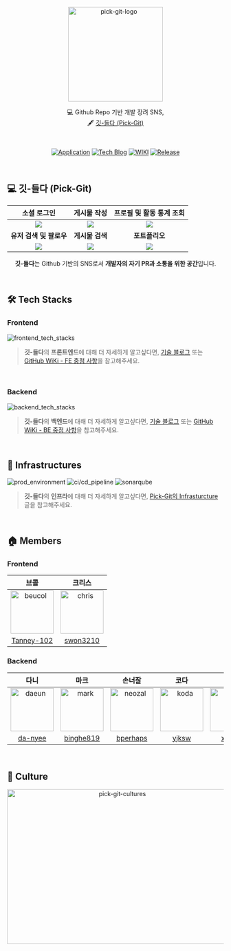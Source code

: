 <p align="center">
    <img src="https://user-images.githubusercontent.com/50176238/129131809-52307863-7d29-4ebf-8595-46ef77ba2be8.png" alt="pick-git-logo" width="220" height="220">
</p>

<div align="center">

  💻 Github Repo 기반 개발 장려 SNS, <br>
  🖋 [깃-들다 (Pick-Git)](https://pick-git.com/)

</div>
<br/>

<div align="center">

[![Application](http://img.shields.io/badge/Application-fc3465?style=flat&logo=github&logoColor=white&link=https://pick-git.com/)](https://pick-git.com/)
[![Tech Blog](http://img.shields.io/badge/-Tech%20Blog-important?style=flat&logo=dev.to&logoColor=white&link=https://2021-pick-git.github.io/)](https://2021-pick-git.github.io/)
[![WIKI](http://img.shields.io/badge/-GitHub%20WiKi-395FC1?style=flat&logo=dev.to&logoColor=white&link=https://github.com/woowacourse-teams/2021-pick-git/wiki)](https://github.com/woowacourse-teams/2021-pick-git/wiki)
[![Release](https://img.shields.io/github/v/release/woowacourse-teams/2021-pick-git?color=skyblue)](https://github.com/woowacourse-teams/2021-pick-git/releases/tag/v1.2.0)

</div>
<br/>

## 💻 깃-들다 (Pick-Git)

|소셜 로그인|게시물 작성|프로필 및 활동 통계 조회|
|:-:|:-:|:-:|
|<img src=https://user-images.githubusercontent.com/56240505/135817249-985f31ac-cde3-431e-b16d-56cfecb2897e.gif>|<img src=https://user-images.githubusercontent.com/56240505/135817222-fb893165-18cf-4ef5-b240-eb292a318ca7.gif>|<img src=https://user-images.githubusercontent.com/56240505/135817239-a267f424-fa9d-473a-8010-e9e6232db8b9.gif>|
|<b>유저 검색 및 팔로우</b>|<b>게시물 검색</b>|<b>포트폴리오</b>|
|<img src=https://user-images.githubusercontent.com/56240505/135817233-243ebc51-70c2-4613-b76e-7edc4aaf0667.gif>|<img src=https://user-images.githubusercontent.com/56240505/135817748-25771911-1f98-437f-a956-8b53f626d9e8.gif>|<img src=https://user-images.githubusercontent.com/56240505/135817760-ac932970-c5ab-4c95-81da-cc6533f19f17.gif>|

<p align="center">
    <b>깃-들다</b>는 Github 기반의 SNS로서 <b>개발자의 자기 PR과 소통을 위한 공간</b>입니다.
</p>
<br/>

## 🛠 Tech Stacks

### Frontend

![frontend_tech_stacks](https://user-images.githubusercontent.com/50176238/135874567-f03612e6-9e2e-4553-9e91-c39b79935817.png)

> <b>깃-들다</b>의 <b>프론트엔드</b>에 대해 더 자세하게 알고싶다면, [기술 블로그](https://2021-pick-git.github.io/) 또는 [GitHub WiKi - FE 중점 사항](https://github.com/woowacourse-teams/2021-pick-git/wiki/FE-%EC%A4%91%EC%A0%90-%EC%82%AC%ED%95%AD)을 참고해주세요.
<br/>

### Backend

![backend_tech_stacks](https://user-images.githubusercontent.com/50176238/135874453-cfdc0bb2-98a0-4b07-b6f2-f2d7159f9211.png)

> <b>깃-들다</b>의 <b>백엔드</b>에 대해 더 자세하게 알고싶다면, [기술 블로그](https://2021-pick-git.github.io/) 또는 [GitHub WiKi - BE 중점 사항](https://github.com/woowacourse-teams/2021-pick-git/wiki/BE-%EC%A4%91%EC%A0%90-%EC%82%AC%ED%95%AD)을 참고해주세요.
<br/>

## 🔌 Infrastructures

![prod_environment](https://user-images.githubusercontent.com/50176238/135872632-4974058e-6d31-4f27-a7d3-6b7116ce90d2.png)
![ci/cd_pipeline](https://user-images.githubusercontent.com/50176238/135872724-3c5a250c-e59f-4c65-9168-fed5e3baedd1.png)
![sonarqube](https://user-images.githubusercontent.com/50176238/135872836-a8ae24e0-bbc6-4255-bd32-9b072151a385.png)

> <b>깃-들다</b>의 <b>인프라</b>에 대해 더 자세하게 알고싶다면, [Pick-Git의 Infrasturcture](https://2021-pick-git.github.io/infrastructure/) 글을 참고해주세요.
<br/>

## 🏠 Members

### Frontend

|브콜|크리스|
|:-:|:--:|
|<img src="https://avatars.githubusercontent.com/u/57767891?v=4" alt="beucol" width="100" height="100">|<img src="https://avatars.githubusercontent.com/u/32982670?v=4" alt="chris" width="100" height="100">|
|[Tanney-102](https://github.com/Tanney-102)|[swon3210](https://github.com/swon3210)|

### Backend

|다니|마크|손너잘|코다|케빈|
|:-:|:-:|:--:|:-:|:-:|
|<img src="https://avatars0.githubusercontent.com/u/50176238?s=400&u=212ca9ffd06b88465746a94eaa6f88b10485497d&v=4" alt="daeun" width="100" height="100">|<img src="https://avatars.githubusercontent.com/u/56860124?v=4" alt="mark" width="100" height="100">|<img src="https://avatars.githubusercontent.com/u/33603557?v=4" alt="neozal" width="100" height="100">|<img src="https://avatars.githubusercontent.com/u/63405904?v=4" alt="koda" width="100" height="100">|<img src="https://avatars.githubusercontent.com/u/56240505?v=4" alt="kevin" width="100" height="100">|
|[da-nyee](https://github.com/da-nyee)|[binghe819](https://github.com/binghe819)|[bperhaps](https://github.com/bperhaps)|[yjksw](https://github.com/yjksw)|[xlffm3](https://github.com/xlffm3)|

<br>

## 🌈 Culture

<p align="center">
  <img src="https://user-images.githubusercontent.com/50176238/129133023-8492948f-01e4-45b7-91c4-fd556d3dc326.png" alt="pick-git-cultures" width="520" height="360">
</p>
